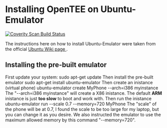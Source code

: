 Installing OpenTEE on Ubuntu-Emulator
======

<a href="https://scan.coverity.com/projects/1nquisit0r-ubuntu-phone">
  <img alt="Coverity Scan Build Status"
       src="https://scan.coverity.com/projects/6776/badge.svg"/>
</a>

The instructions here on how to install Ubuntu-Emulator were taken from the official <a href="https://wiki.ubuntu.com/Touch/Emulator" target="_blank">Ubuntu Wiki page </a>. 

Installing the pre-built emulator
------

First update your system:
		sudo apt-get update
Then install the pre-built emulator
		sudo apt-get install ubuntu-emulator
Then create an inistance (virtual phone)
		ubuntu-emulator create MyPhone --arch=i386 myinstance
The "--arch=i386 myinstance" will create a X86 inistance. The default **ARM** inistance is just **too slow** to boot and work with.
Then run the inistance
		ubuntu-emulator run  --scale 0.7 --memory=720 MyPhone
The "scale" of the phone will be at 0.7, I found the scale to be too large for my laptop, but you can change it as you desire. We also instructed the emulator to use the maximum allowed memory by this command "--memory=720". 

 
